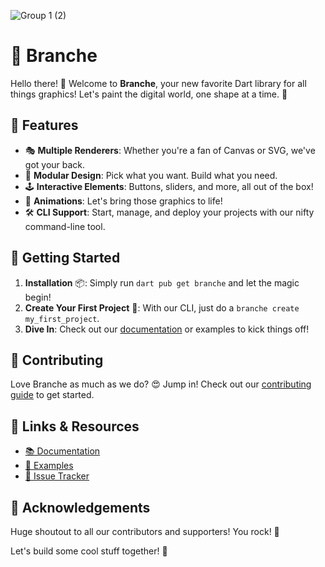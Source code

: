 ![Group 1 (2)](https://github.com/Yczar/brache/assets/32166619/84193391-c33b-4a5f-8646-5ffd0be1dd31)

# 🌲 Branche

Hello there! 🚀 Welcome to **Branche**, your new favorite Dart library for all things graphics! Let's paint the digital world, one shape at a time. 🎨

## 🌟 Features

- 🎭 **Multiple Renderers**: Whether you're a fan of Canvas or SVG, we've got your back.
- 🧩 **Modular Design**: Pick what you want. Build what you need.
- 🕹 **Interactive Elements**: Buttons, sliders, and more, all out of the box!
- 🎡 **Animations**: Let's bring those graphics to life!
- 🛠 **CLI Support**: Start, manage, and deploy your projects with our nifty command-line tool.

## 🚀 Getting Started

1. **Installation** 📦: Simply run `dart pub get branche` and let the magic begin!
2. **Create Your First Project** 🎉: With our CLI, just do a `branche create my_first_project`.
3. **Dive In**: Check out our [documentation](#) or examples to kick things off!

## 🤝 Contributing

Love Branche as much as we do? 😍 Jump in! Check out our [contributing guide](#) to get started.

## 🔗 Links & Resources

- [📚 Documentation](#)
- [🎨 Examples](#)
- [🐛 Issue Tracker](#)

## 🙌 Acknowledgements

Huge shoutout to all our contributors and supporters! You rock! 🎸

Let's build some cool stuff together! 🚀
